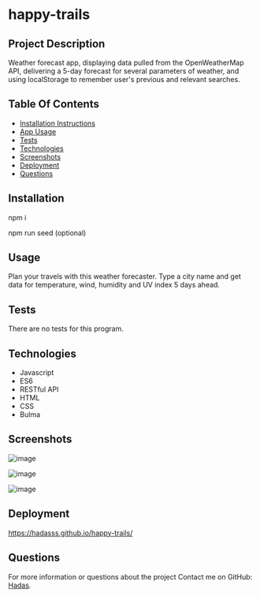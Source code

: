 # happy-trails

## Project Description
Weather forecast app, displaying data pulled from the OpenWeatherMap API, delivering a 5-day forecast for several parameters of weather, and using localStorage to remember user's previous and relevant searches.

## Table Of Contents

- [Installation Instructions](#installation)
- [App Usage](#usage)
- [Tests](#tests)
- [Technologies](#technologies)
- [Screenshots](#screenshots)
- [Deployment](#deployment)
- [Questions](#questions)

## Installation

npm i

npm run seed (optional)

## Usage
Plan your travels with this weather forecaster. Type a city name and get data for temperature, wind, humidity and UV index 5 days ahead. 

## Tests

There are no tests for this program.

## Technologies

- Javascript
- ES6
- RESTful API
- HTML
- CSS
- Bulma

## Screenshots

![image](https://user-images.githubusercontent.com/80355222/152028405-ab77c86d-792d-4365-9064-fe4a46fc4b5f.png)

![image](https://user-images.githubusercontent.com/80355222/152236767-ccf07a6b-aa8d-4ca0-b50e-e2f426b55bc6.png)

![image](https://user-images.githubusercontent.com/80355222/152236963-13e74850-21cc-4944-85af-001e96530f92.png)


## Deployment
https://hadasss.github.io/happy-trails/


## Questions

For more information or questions about the project
Contact me on GitHub: [Hadas](https://github.com/hadasss/).

